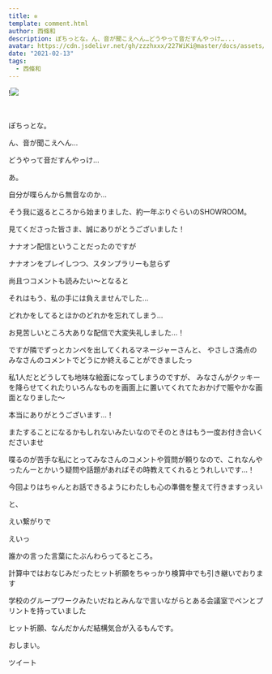 ```yaml
---
title: ✲
template: comment.html
author: 西條和
description: ぽちっとな。ん、音が聞こえへん…どうやって音だすんやっけ…...
avatar: https://cdn.jsdelivr.net/gh/zzzhxxx/227WiKi@master/docs/assets/photo/avatar/nagomi.jpg
date: "2021-02-13"
tags:
  - 西條和
---
```


!![](https://cdn.jsdelivr.net/gh/227WiKi/227WiKi-image@master/blog-image/nagomi-2021-02-13_1.jpg)



  ﻿


















ぽちっとな。






























ん、音が聞こえへん…









どうやって音だすんやっけ…

























あ。












自分が喋らんから無音なのか…























そう我に返るところから始まりました、約一年ぶりぐらいのSHOWROOM。


















見てくださった皆さま、誠にありがとうございました！












ナナオン配信ということだったのですが










ナナオンをプレイしつつ、スタンプラリーも怠らず


尚且つコメントも読みたい〜となると




それはもう、私の手には負えませんでした…














どれかをしてるとほかのどれかを忘れてしまう…










お見苦しいところ大ありな配信で大変失礼しました…！












ですが隣でずっとカンペを出してくれるマネージャーさんと、
やさしさ満点のみなさんのコメントでどうにか終えることができましたっ














私1人だとどうしても地味な絵面になってしまうのですが、
みなさんがクッキーを降らせてくれたりいろんなものを画面上に置いてくれてたおかげで賑やかな画面となりました〜






本当にありがとうございます…！


















またすることになるかもしれないみたいなのでそのときはもう一度お付き合いくださいませ















喋るのが苦手な私にとってみなさんのコメントや質問が頼りなので、これなんやったんーとかいう疑問や話題があればその時教えてくれるとうれしいです…！












今回よりはちゃんとお話できるようにわたしも心の準備を整えて行きますっえい











と、


えい繋がりで









えいっ


















誰かの言った言葉にたぶんわらってるところ。












計算中ではおなじみだったヒット祈願をちゃっかり検算中でも引き継いでおります

















学校のグループワークみたいだねとみんなで言いながらとある会議室でペンとプリントを持っていました






















ヒット祈願、なんだかんだ結構気合が入るもんです。






























おしまい。


ツイート



